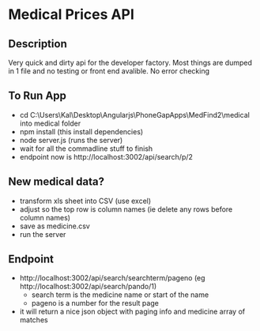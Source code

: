 # Medical Prices API

## Description
Very quick and dirty api for the developer factory. Most things are dumped in 1 file and no testing or front end avalible.
No error checking

## To Run App
- cd C:\Users\Kal\Desktop\Angularjs\PhoneGapApps\MedFind2\medical into medical folder
- npm install (this install dependencies)
- node server.js (runs the server)
- wait for all the commadline stuff to finish
- endpoint now is http://localhost:3002/api/search/p/2

## New medical data?
- transform xls sheet into CSV (use excel)
- adjust so the top row is column names (ie delete any rows before column names)
- save as medicine.csv 
- run the server

## Endpoint
- http://localhost:3002/api/search/searchterm/pageno (eg http://localhost:3002/api/search/pando/1)
	- search term is the medicine name or start of the name
	- pageno is a number for the result page
- it will return a nice json object with paging info and medicine array of matches
